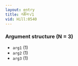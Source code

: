 ```yaml
---
layout: entry
title: འཆོལ་√1
vid: Hill:0540
---
```

### Argument structure (N = 3)
* `arg1` (1)
* `arg2` (1)
* `arg3` (1)
